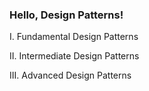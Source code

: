 ### Hello, Design Patterns!

I. Fundamental Design Patterns


II. Intermediate Design Patterns


III. Advanced Design Patterns
